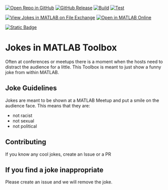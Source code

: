 [![Open Repo in GitHub](https://img.shields.io/badge/Open-Repo-red?logo=github)](https://github.com/versionbaygt/MATLABJokes)
[![GitHub Release](https://img.shields.io/github/v/release/versionbaygt/MATLABJokes)](https://github.com/versionbaygt/MATLABJokes/releases)
[![Build](https://github.com/versionbaygt/MATLABJokes/actions/workflows/build.yml/badge.svg)](https://github.com/versionbaygt/MATLABJokes/actions/workflows/build.yml)
[![Test](https://github.com/versionbaygt/MATLABJokes/actions/workflows/main.yml/badge.svg)](https://github.com/versionbaygt/MATLABJokes/actions/workflows/main.yml)

[![View Jokes in MATLAB on File Exchange](https://www.mathworks.com/matlabcentral/images/matlab-file-exchange.svg)](https://www.mathworks.com/matlabcentral/fileexchange/172039-jokes-in-matlab)
[![Open in MATLAB Online](https://www.mathworks.com/images/responsive/global/open-in-matlab-online.svg)](https://matlab.mathworks.com/open/github/v1?repo=versionbaygt/MATLABJokes)

[![Static Badge](https://img.shields.io/badge/docs-latest-blue?logo=github)](https://versionbaygt.github.io/MATLABJokes/)


# Jokes in MATLAB Toolbox

Often at conferences or meetups there is a moment when the hosts need to distract the audience for a little. This Toolbox is meant to just show a funny joke from within MATLAB.

## Joke Guidelines

Jokes are meant to be shown at a MATLAB Meetup and put a smile on the audience face. This means that they are:

* not racist
* not sexual
* not political

## Contributing

If you know any cool jokes, create an Issue or a PR

## If you find a joke inappropriate

Please create an issue and we will remove the joke.
